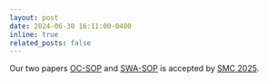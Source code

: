 ```yaml
---
layout: post
date: 2024-06-30 16:11:00-0400
inline: true
related_posts: false
---
```


Our two papers [OC-SOP](https://arxiv.org/abs/2506.18798) and [SWA-SOP](https://arxiv.org/abs/2506.18785) is accepted by [SMC 2025](https://www.ieeesmc2025.org/).
